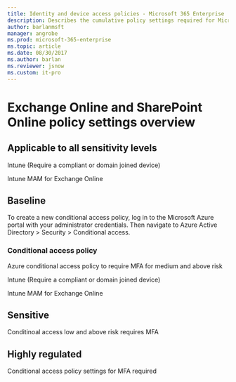 ```yaml
---
title: Identity and device access policies - Microsoft 365 Enterprise | Microsoft Docs
description: Describes the cumulative policy settings required for Microsoft recommendations for identity and device access policies and configurations.
author: barlanmsft
manager: angrobe
ms.prod: microsoft-365-enterprise
ms.topic: article
ms.date: 08/30/2017
ms.author: barlan
ms.reviewer: jsnow
ms.custom: it-pro
---
```


# Exchange Online and SharePoint Online policy settings overview

## Applicable to all sensitivity levels
Intune (Require a compliant or domain joined device)

Intune MAM for Exchange Online

## Baseline
To create a new conditional access policy, log in to the Microsoft Azure portal with your administrator credentials. Then navigate to Azure Active Directory > Security > Conditional access.

### Conditional access policy
Azure conditional access policy to require MFA for medium and above risk

Intune (Require a compliant or domain joined device)

Intune MAM for Exchange Online



## Sensitive
Conditinoal access low and above risk requires MFA



## Highly regulated
Conditional access policy settings for MFA required
